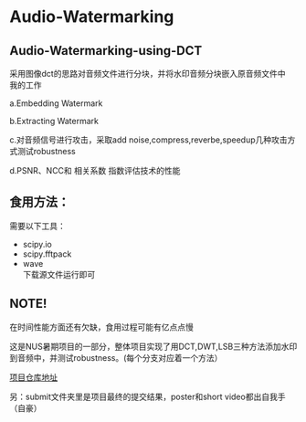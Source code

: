 # Audio-Watermarking
## Audio-Watermarking-using-DCT

采用图像dct的思路对音频文件进行分块，并将水印音频分块嵌入原音频文件中  
我的工作

a.Embedding Watermark

b.Extracting Watermark

c.对音频信号进行攻击，采取add noise,compress,reverbe,speedup几种攻击方式测试robustness

d.PSNR、NCC和 相关系数 指数评估技术的性能

## 食用方法：  
需要以下工具：  
 - scipy.io
 - scipy.fftpack
 - wave  
 下载源文件运行即可
 
 ## NOTE!
 在时间性能方面还有欠缺，食用过程可能有亿点点慢
 
 这是NUS暑期项目的一部分，整体项目实现了用DCT,DWT,LSB三种方法添加水印到音频中，并测试robustness。(每个分支对应着一个方法）
 
 [项目仓库地址](https://github.com/Eipi15926/Audio-Steganography-and-Watermark/tree/master)

 另：submit文件夹里是项目最终的提交结果，poster和short video都出自我手（自豪）
 
